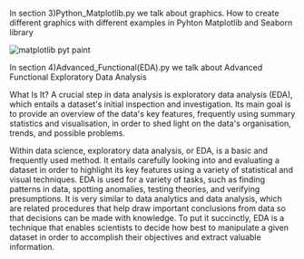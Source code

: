 In section 3)Python_Matplotlib.py we talk about graphics. How to create different graphics with different examples in Pyhton Matplotlib and Seaborn library 

![matplotlib pyt paint](https://github.com/Bilgehanyaylali/collaboration/assets/151865735/05955629-edcb-437a-9083-b2298ca9f0c5)


 In section 4)Advanced_Functional(EDA).py we talk about Advanced Functional Exploratory Data Analysis

What Is It?
A crucial step in data analysis is exploratory data analysis (EDA), which entails a dataset's initial inspection and investigation. 
Its main goal is to provide an overview of the data's key features, frequently using summary statistics and visualisation, 
in order to shed light on the data's organisation, trends, and possible problems.

Within data science, exploratory data analysis, or EDA, is a basic and frequently used method. It entails carefully 
looking into and evaluating a dataset in order to highlight its key features using a variety of statistical and visual techniques.
EDA is used for a variety of tasks, such as finding patterns in data, spotting anomalies, testing theories, and verifying presumptions. 
It is very similar to data analytics and data analysis, which are related procedures that help draw important conclusions from data so that 
decisions can be made with knowledge. To put it succinctly, EDA is a technique that enables scientists to decide how best to manipulate
a given dataset in order to accomplish their objectives and extract valuable information.
